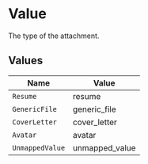 # Value

The type of the attachment.


## Values

| Name            | Value           |
| --------------- | --------------- |
| `Resume`        | resume          |
| `GenericFile`   | generic_file    |
| `CoverLetter`   | cover_letter    |
| `Avatar`        | avatar          |
| `UnmappedValue` | unmapped_value  |
